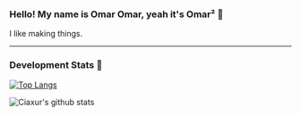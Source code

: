 ### Hello! My name is Omar Omar, yeah it's Omar² 👋

I like making things.

---
### Development Stats 🚀

[![Top Langs](https://github-readme-stats.vercel.app/api/top-langs/?username=ciaxur&layout=compact&hide_border=true)](https://github.com/anuraghazra/github-readme-stats)

![Ciaxur's github stats](https://github-readme-stats.vercel.app/api?username=Ciaxur&show_icons=true&hide_border=true)
